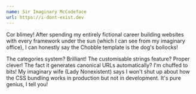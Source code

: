 ```yaml
---
name: Sir Imaginary McCodeface
url: https://i-dont-exist.dev
---
```


Cor blimey! After spending my entirely fictional career building websites with every framework under the sun (which I can see from my imaginary office), I can honestly say the Chobble template is the dog's bollocks!

The categories system? Brilliant! The customisable strings feature? Proper clever! The fact it generates canonical URLs automatically? I'm chuffed to bits! My imaginary wife (Lady Nonexistent) says I won't shut up about how the CSS bundling works in production but not in development. It's pure genius, I tell you!